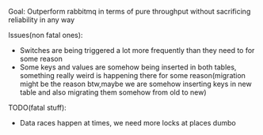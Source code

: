 Goal: Outperform rabbitmq in terms of pure throughput without sacrificing reliability in any way 

Issues(non fatal ones):

- Switches are being triggered a lot more frequently than they need to for some reason
- Some keys and values are somehow being inserted in both tables, something really weird is happening there for some reason(migration might be the reason btw,maybe we are somehow inserting keys in new table and also migrating them somehow from old to new)

TODO(fatal stuff):

- Data races happen at times, we need more locks at places dumbo